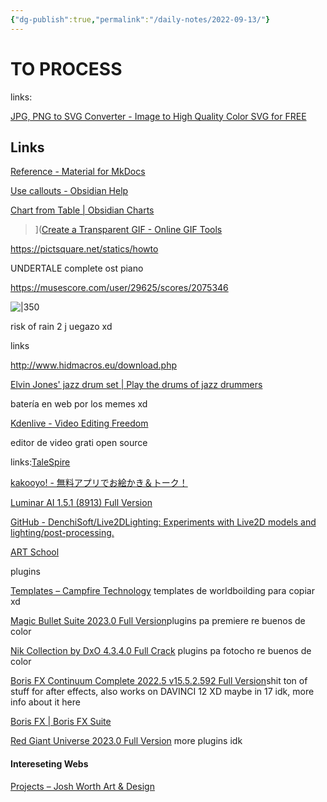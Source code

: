 ```yaml
---
{"dg-publish":true,"permalink":"/daily-notes/2022-09-13/"}
---
```



# TO PROCESS

links:

[JPG, PNG to SVG Converter - Image to High Quality Color SVG for FREE](https://www.pngtosvg.com/)

## Links

[Reference - Material for MkDocs](https://squidfunk.github.io/mkdocs-material/reference/)

[Use callouts - Obsidian Help](https://help.obsidian.md/How+to/Use+callouts)

[Chart from Table | Obsidian Charts](https://charts.phibr0.de/chart%20from%20table/)

>]([Create a Transparent GIF - Online GIF Tools](https://onlinegiftools.com/create-transparent-gif)

https://pictsquare.net/statics/howto

UNDERTALE complete ost piano

https://musescore.com/user/29625/scores/2075346

![|350](https://i.pinimg.com/564x/5e/95/f1/5e95f11ec780186060298ae140ca121d.jpg)

risk of rain 2 j uegazo xd

links

http://www.hidmacros.eu/download.php

[Elvin Jones' jazz drum set | Play the drums of jazz drummers](https://www.virtualdrumming.com/drums/online-virtual-games/elvin-jones-jazz-drum-set.html)

batería en web por los memes xd

[Kdenlive - Video Editing Freedom](https://kdenlive.org/es/)

editor de video grati open source

links:[TaleSpire](https://talespire.com/)

[kakooyo! - 無料アプリでお絵かき＆トーク！](https://www.kakooyo.jp/)

[Luminar AI 1.5.1 (8913) Full Version](https://www.mazterize.com/luminar-ai-full-version-g89dsx.html)

[GitHub - DenchiSoft/Live2DLighting: Experiments with Live2D models and lighting/post-processing.](https://github.com/DenchiSoft/Live2DLighting)

[ART School](https://cubebrush.co/mb/products/0dpzeg/art-school)

plugins

[Templates – Campfire Technology](https://campfiretechnology.zendesk.com/hc/en-us/sections/360010250991-Templates) templates de worldboilding para copiar xd

[Magic Bullet Suite 2023.0 Full Version](https://www.mazterize.com/magic-bullet-suite-full.html)plugins pa premiere re buenos de color

[Nik Collection by DxO 4.3.4.0 Full Crack](https://www.mazterize.com/nik-collection-by-dxo-full-crack.html) plugins pa fotocho re buenos de color

[Boris FX Continuum Complete 2022.5 v15.5.2.592 Full Version](https://www.mazterize.com/boris-fx-continuum-complete-full.html)shit ton of stuff for after effects, also works on DAVINCI 12 XD  maybe in 17 idk, more info about it here

[Boris FX | Boris FX Suite](https://borisfx.com/products/bfxsuite/?collection=boris-fx-suite&product=boris-fx-suite)

[Red Giant Universe 2023.0 Full Version](https://www.mazterize.com/red-giant-universe.html) more plugins idk

#### Intereseting Webs

[Projects – Josh Worth Art & Design](https://joshworth.com/projects/)
